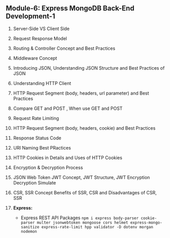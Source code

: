 ## Module-6: Express MongoDB Back-End Development-1

1. Server-Side VS Client Side
1. Request Response Model
1. Routing & Controller Concept and Best Practices
1. Middleware Concept
1. Introducing JSON, Understanding JSON Structure and Best Practices of JSON
1. Understanding HTTP Client
1. HTTP Request Segment (body, headers, url parameter) and Best Practices
1. Compare GET and POST , When use GET and POST
1. Request Rate Limiting
1. HTTP Request Segment (body, headers, cookie) and Best Practices
1. Response Status Code
1. URI Naming Best PRactices
1. HTTP Cookies in Details and Uses of HTTP Cookies
1. Encryption & Decryption Process
1. JSON Web Token JWT Concept, JWT Structure, JWT Encryption Decryption Simulate
1. CSR, SSR Concept Benefits of SSR, CSR and Disadvantages of CSR, SSR

1. **Express:**
   - Express REST API Packages `npm i express body-parser cookie-parser multer jsonwebtoken mongoose cors helmet express-mongo-sanitize express-rate-limit hpp validator -D dotenv morgan nodemon`
